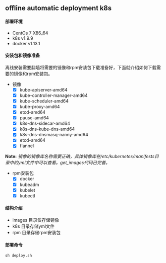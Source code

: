 
## offline automatic deployment k8s

#### 部署环境
- CentOs 7 X86_64
- k8s v1.9.9
- docker v1.13.1 

#### 安装包和镜像准备
离线安装需要翻墙将需要的镜像和rpm安装包下载准备好，下面就介绍如何下载需要的镜像和rpm安装包。

- 镜像
  - [x] kube-apiserver-amd64                  
  - [x] kube-controller-manager-amd64    
  - [x] kube-scheduler-amd64	          
  - [x] kube-proxy-amd64	             
  - [x] etcd-amd64	                     
  - [x] pause-amd64	                        
  - [x] k8s-dns-sidecar-amd64	              
  - [x] k8s-dns-kube-dns-amd64	    
  - [x] k8s-dns-dnsmasq-nanny-amd64          
  - [x] etcd-amd64
  - [x] flannel
  
**Note:** *镜像的镜像库名称需要正确，具体镜像库在/etc/kubernetes/manifests目录中的yml文件中可以查看。get_images代码已完善。*

- rpm安装包
  - [x] docker
  - [x] kubeadm
  - [x] kubelet
  - [x] kubectl
 
#### 结构介绍
- images 目录仅存储镜像
- k8s 目录存储yml文件
- rpm 目录存储rpm安装包

#### 部署命令

```
sh deploy.sh
```

  
